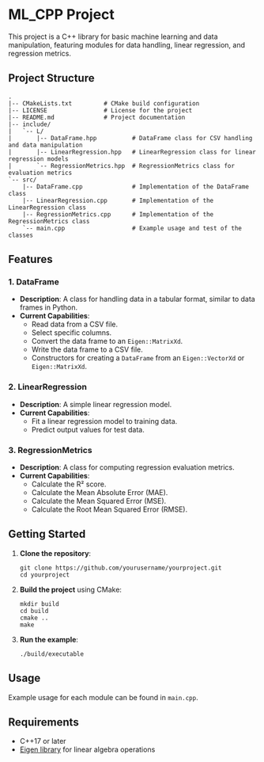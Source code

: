 # ML_CPP Project

This project is a C++ library for basic machine learning and data manipulation, featuring modules for data handling, linear regression, and regression metrics.

## Project Structure

```
.
|-- CMakeLists.txt         # CMake build configuration
|-- LICENSE                # License for the project
|-- README.md              # Project documentation
|-- include/
|   `-- L/
|       |-- DataFrame.hpp          # DataFrame class for CSV handling and data manipulation
|       |-- LinearRegression.hpp   # LinearRegression class for linear regression models
|       `-- RegressionMetrics.hpp  # RegressionMetrics class for evaluation metrics
`-- src/
    |-- DataFrame.cpp              # Implementation of the DataFrame class
    |-- LinearRegression.cpp       # Implementation of the LinearRegression class
    |-- RegressionMetrics.cpp      # Implementation of the RegressionMetrics class
    `-- main.cpp                   # Example usage and test of the classes
```

## Features

### 1. DataFrame
- **Description**: A class for handling data in a tabular format, similar to data frames in Python.
- **Current Capabilities**:
  - Read data from a CSV file.
  - Select specific columns.
  - Convert the data frame to an `Eigen::MatrixXd`.
  - Write the data frame to a CSV file.
  - Constructors for creating a `DataFrame` from an `Eigen::VectorXd` or `Eigen::MatrixXd`.

### 2. LinearRegression
- **Description**: A simple linear regression model.
- **Current Capabilities**:
  - Fit a linear regression model to training data.
  - Predict output values for test data.

### 3. RegressionMetrics
- **Description**: A class for computing regression evaluation metrics.
- **Current Capabilities**:
  - Calculate the R² score.
  - Calculate the Mean Absolute Error (MAE).
  - Calculate the Mean Squared Error (MSE).
  - Calculate the Root Mean Squared Error (RMSE).

## Getting Started

1. **Clone the repository**:
   ```
   git clone https://github.com/yourusername/yourproject.git
   cd yourproject
   ```

2. **Build the project** using CMake:
   ```
   mkdir build
   cd build
   cmake ..
   make
   ```

3. **Run the example**:
   ```
   ./build/executable
   ```

## Usage

Example usage for each module can be found in `main.cpp`.

## Requirements

- C++17 or later
- [Eigen library](https://eigen.tuxfamily.org/) for linear algebra operations
